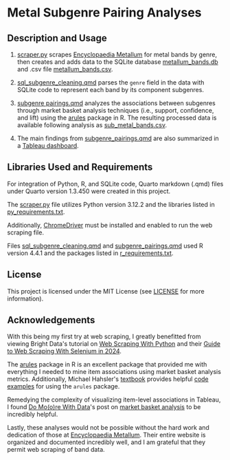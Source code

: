 # Metal Subgenre Pairing Analyses

## Description and Usage 

1. [scraper.py](scraper.py) scrapes [Encyclopaedia Metallum](https://www.metal-archives.com/browse/genre) for metal bands by genre, then creates and adds data to the SQLite database [metallum_bands.db](metallum_bands.db) and .csv file [metallum_bands.csv](data/metallum_bands.csv).

2. [sql_subgenre_cleaning.qmd](sql_subgenre_cleaning.qmd) parses the `genre` field in the data with SQLite code to represent each band by its component subgenres. 

3. [subgenre pairings.qmd](subgenre_pairings.qmd) analyzes the associations between subgenres through market basket analysis techniques (i.e., support, confidence, and lift) using the [arules](https://github.com/mhahsler/arules) package in R. The resulting processed data is available following analysis as [sub_metal_bands.csv](sub_metal_bands.csv).

4. The main findings from [subgenre_pairings.qmd](subgenre_pairings.qmd) are also summarized in a [Tableau dashboard](https://public.tableau.com/app/profile/kevin.miller4132/viz/Metal_Subgenre_MBA/MetalSubgenrePairings?publish=yes).

## Libraries Used and Requirements

For integration of Python, R, and SQLite code, Quarto markdown (.qmd) files under Quarto version 1.3.450 were created in this project. 

The [scraper.py](scraper.py) file utilizes Python version 3.12.2 and the libraries listed in [py_requirements.txt](py_requirements.txt). 

Additionally, [ChromeDriver](https://developer.chrome.com/docs/chromedriver/downloads) must be installed and enabled to run the web scraping file. 

Files [sql_subgenre_cleaning.qmd](sql_subgenre_cleaning.qmd) and [subgenre_pairings.qmd](subgenre_pairings.qmd) used R version 4.4.1 and the packages listed in [r_requirements.txt](r_requirements.txt).

## License

This project is licensed under the MIT License (see [LICENSE](LICENSE) for more information).

## Acknowledgements

With this being my first try at web scraping, I greatly benefitted from viewing Bright Data's tutorial on [Web Scraping With Python](https://brightdata.com/blog/how-tos/web-scraping-with-python) 
and their [Guide to Web Scraping With Selenium in 2024](https://brightdata.com/blog/how-tos/using-selenium-for-web-scraping).

The [arules](https://github.com/mhahsler/arules) package in R is an excellent package that provided me with everything I needed to mine item associations using market basket analysis metrics. Additionally, Michael Hahsler's [textbook](https://mhahsler.github.io/Introduction_to_Data_Mining_R_Examples/book/index.html) provides helpful [code examples](https://mhahsler.github.io/Introduction_to_Data_Mining_R_Examples/book/association-analysis-basic-concepts-and-algorithms.html) for using the `arules` package.

Remedying the complexity of visualizing item-level associations in Tableau, I found [Do Mo(o)re With Data](https://domoorewithdata.com/)'s post on [market basket analysis](https://domoorewithdata.com/2023/07/19/it-depends-market-basket-analysis/) to be incredibly helpful. 

Lastly, these analyses would not be possible without the hard work and dedication of those at [Encyclopaedia Metallum](https://www.metal-archives.com/). Their entire website is organized and documented incredibly well, and I am grateful that they permit web scraping of band data. 